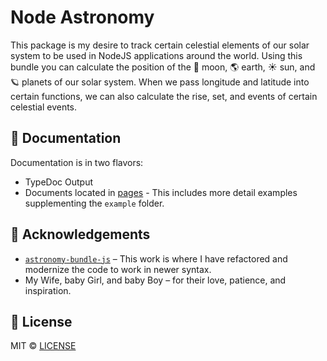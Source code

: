 # Node Astronomy

This package is my desire to track certain celestial elements of our solar system to be used in NodeJS applications around the world. Using this bundle you can calculate the position of the 🌙 moon, 🌎 earth, ☀️ sun, and 🪐 planets of our solar system. When we pass longitude and latitude into certain functions, we can also calculate the rise, set, and events of certain celestial events.

## 📖 Documentation

Documentation is in two flavors:

- TypeDoc Output
- Documents located in [pages](pages/index.md) - This includes more detail examples supplementing the `example` folder.

## 🙏 Acknowledgements

- [`astronomy-bundle-js`](https://github.com/andrmoel/astronomy-bundle-js/tree/master) – This work is where I have refactored and modernize the code to work in newer syntax.
- My Wife, baby Girl, and baby Boy – for their love, patience, and inspiration.

## 📄 License

MIT © [LICENSE](LICENSE)
